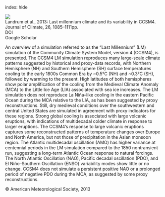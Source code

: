index: hide

<div class="Citation">
    <div class="Citation-thumb CitationThumb-linked"  data-href="https://doi.org/10.1175/jcli-d-11-00326.1">
      <img src="https://static.claimspace.cloud/climate-study-static/refs/thumbs/10/Landrum_et_al_2013-thumb.png" />
    </div>

  <div class="Citation-body">
    <div class="Citation-text">Landrum et al., 2013: Last millennium climate and its variability in CCSM4. <span class="Article-journal">Journal of Climate, </span><span class="Article-volume">26, </span>1085–1111pp.</div>
    <div class="Citation-links">
      <div class="CitationLink" data-href="https://doi.org/10.1175/jcli-d-11-00326.1">
        <div class="CitationLink-icon CitationLink-Doi"></div>
        <div class="CitationLink-text">DOI</div>
      </div>
      <div class="CitationLink" data-href="https://scholar.google.com/scholar?q=10.1175/jcli-d-11-00326.1">
        <div class="CitationLink-icon CitationLink-Scholar"></div>
        <div class="CitationLink-text">Google Scholar</div>
      </div>
    </div>
  </div>
</div>

An overview of a simulation referred to as the “Last Millennium” (LM) simulation of the Community Climate System Model, version 4 (CCSM4), is presented. The CCSM4 LM simulation reproduces many large-scale climate patterns suggested by historical and proxy-data records, with Northern Hemisphere (NH) and Southern Hemisphere (SH) surface temperatures cooling to the early 1800s Common Era by ~0.5°C (NH) and ~0.3°C (SH), followed by warming to the present. High latitudes of both hemispheres show polar amplification of the cooling from the Medieval Climate Anomaly (MCA) to the Little Ice Age (LIA) associated with sea ice increases. The LM simulation does not reproduce La Niña–like cooling in the eastern Pacific Ocean during the MCA relative to the LIA, as has been suggested by proxy reconstructions. Still, dry medieval conditions over the southwestern and central United States are simulated in agreement with proxy indicators for these regions. Strong global cooling is associated with large volcanic eruptions, with indications of multidecadal colder climate in response to larger eruptions. The CCSM4’s response to large volcanic eruptions captures some reconstructed patterns of temperature changes over Europe and North America, but not those of precipitation in the Asian monsoon region. The Atlantic multidecadal oscillation (AMO) has higher variance at centennial periods in the LM simulation compared to the 1850 nontransient run, suggesting a long-term Atlantic Ocean response to natural forcings. The North Atlantic Oscillation (NAO), Pacific decadal oscillation (PDO), and El Niño–Southern Oscillation (ENSO) variability modes show little or no change. CCSM4 does not simulate a persistent positive NAO or a prolonged period of negative PDO during the MCA, as suggested by some proxy reconstructions.

<div class="Citation-copy">
&copy; American Meteorological Society, 2013
</div>
